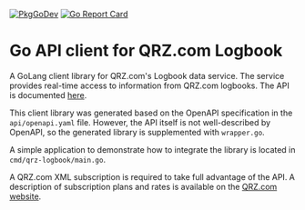 [![PkgGoDev](https://pkg.go.dev/badge/github.com/k0swe/qrz-logbook)](https://pkg.go.dev/github.com/k0swe/qrz-logbook)
[![Go Report Card](https://goreportcard.com/badge/github.com/k0swe/qrz-logbook)](https://goreportcard.com/report/github.com/k0swe/qrz-logbook)

# Go API client for QRZ.com Logbook

A GoLang client library for QRZ.com's Logbook data service. The service provides
real-time access to information from QRZ.com logbooks. The API is documented
[here](https://www.qrz.com/docs/logbook/QRZLogbookAPI.html).

This client library was generated based on the OpenAPI specification in the
`api/openapi.yaml` file. However, the API itself is not well-described by
OpenAPI, so the generated library is supplemented with `wrapper.go`.

A simple application to demonstrate how to integrate the library is located in
`cmd/qrz-logbook/main.go`.

A QRZ.com XML subscription is required to take full advantage of the API. A
description of subscription plans and rates is available on the
[QRZ.com website](http://www.qrz.com/i/subscriptions.html).
